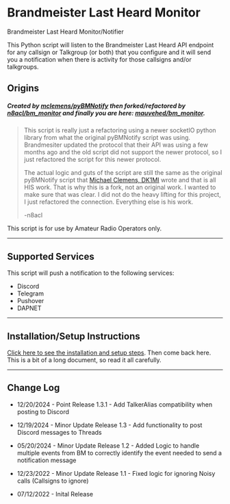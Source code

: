 # Brandmeister Last Heard Monitor

Brandmeister Last Heard Monitor/Notifier

This Python script will listen to the Brandmeister Last Heard API endpoint for any callsign or Talkgroup (or both) that you configure and it will send you a notification when there is activity for those callsigns and/or talkgroups.

## Origins

##### Created by [mclemens/pyBMNotify](https://codeberg.org/mclemens/pyBMNotify) then forked/refactored by [n8acl/bm_monitor](https://github.com/n8acl/bm_monitor) and finally you are here: [mauvehed/bm_monitor](https://github.com/mauvehed/bm_monitor).

> This script is really just a refactoring using a newer socketIO python library from what the original pyBMNotify script was using. Brandmesiter updated the protocol that their API was using a few months ago and the old script did not support the newer protocol, so I just refactored the script for this newer protocol.
>
> The actual logic and guts of the script are still the same as the original pyBMNotify script that [Michael Clemens, DK1MI](https://qrz.is/) wrote and that is all HIS work. That is why this is a fork, not an original work. I wanted to make sure that was clear. I did not do the heavy lifting for this project, I just refactored the connection. Everything else is his work.
>
> -n8acl

This script is for use by Amateur Radio Operators only.

---

## Supported Services

This script will push a notification to the following services:

- Discord
- Telegram
- Pushover
- DAPNET

---

## Installation/Setup Instructions

[Click here to see the installation and setup steps](https://github.com/mauvehed/bm_monitor/blob/master/installation-setup.md). Then come back here. This is a bit of a long document, so read it all carefully.

---

## Change Log

- 12/20/2024 - Point Release 1.3.1 - Add TalkerAlias compatibility when posting to Discord

- 12/19/2024 - Minor Update Release 1.3 - Add functionality to post Discord messages to Threads

- 05/20/2024 - Minor Update Release 1.2 - Added Logic to handle multiple events from BM to correctly identify the event needed to send a notification message

- 12/23/2022 - Minor Update Release 1.1 - Fixed logic for ignoring Noisy calls (Callsigns to ignore)

- 07/12/2022 - Inital Release
